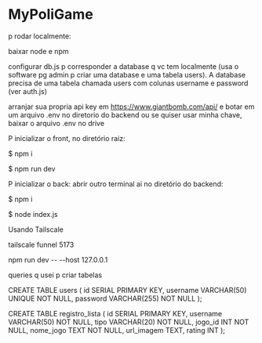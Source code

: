 # MyPoliGame
p rodar localmente:

baixar node e npm

configurar db.js p corresponder a database q vc tem localmente (usa o software pg admin p criar uma database e uma tabela users). A database precisa de uma tabela chamada users com colunas username e password (ver auth.js) 

arranjar sua propria api key em https://www.giantbomb.com/api/ e botar em um arquivo .env no diretorio do backend ou se quiser usar minha chave, baixar o arquivo .env no drive

P inicializar o front, no diretório raiz:

$ npm i

$ npm run dev

P inicializar o back: abrir outro terminal ai no diretório do backend: 

$ npm i

$ node index.js

Usando Tailscale

tailscale funnel 5173

npm run dev -- --host 127.0.0.1

queries q usei p criar tabelas

CREATE TABLE users (
    id SERIAL PRIMARY KEY,
    username VARCHAR(50) UNIQUE NOT NULL,
    password VARCHAR(255) NOT NULL
);

CREATE TABLE registro_lista (
id SERIAL PRIMARY KEY,
username VARCHAR(50) NOT NULL,
tipo VARCHAR(20) NOT NULL,
jogo_id INT NOT NULL,
nome_jogo TEXT NOT NULL,
url_imagem TEXT,
rating INT
);






